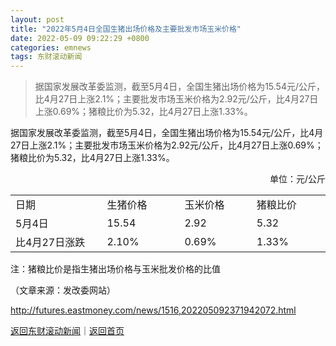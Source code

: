 ```yaml
---
layout: post
title: "2022年5月4日全国生猪出场价格及主要批发市场玉米价格"
date: 2022-05-09 09:22:29 +0800
categories: emnews
tags: 东财滚动新闻
---
```

> 据国家发展改革委监测，截至5月4日，全国生猪出场价格为15.54元/公斤，比4月27日上涨2.1%；主要批发市场玉米价格为2.92元/公斤，比4月27日上涨0.69%；猪粮比价为5.32，比4月27日上涨1.33%。

<p>据国家发展改革委监测，截至5月4日，全国生猪出场价格为15.54元/公斤，比4月27日上涨2.1%；主要批发市场玉米价格为2.92元/公斤，比4月27日上涨0.69%；猪粮比价为5.32，比4月27日上涨1.33%。</p>
 <p style="text-align:right;">单位：元/公斤</p>
 <table border="0" cellspacing="1" cellpadding="5" align="center" class="cms_autoformat_table"><tbody><tr><td width="173">日期</td><td width="130">生猪价格</td><td width="118">玉米价格</td><td width="122">猪粮比价</td></tr><tr><td width="173">5月4日</td><td width="130">15.54</td><td width="118">2.92</td><td width="122">5.32</td></tr><tr><td width="173">比4月27日涨跌</td><td width="130">2.10%</td><td width="118">0.69%</td><td width="122">1.33%</td></tr></tbody></table>
 <p>注：猪粮比价是指生猪出场价格与玉米批发价格的比值</p><p class="em_media">（文章来源：发改委网站）</p>

<http://futures.eastmoney.com/news/1516,202205092371942072.html>

[返回东财滚动新闻](//finews.withounder.com/emnews/)｜[返回首页](//finews.withounder.com/)